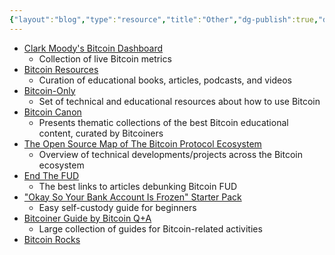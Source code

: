 ```yaml
---
{"layout":"blog","type":"resource","title":"Other","dg-publish":true,"dg-path":"BitDevs/Resources/Other.md","permalink":"/bit-devs/resources/other/","dgPassFrontmatter":true,"noteIcon":"3","created":"2023-01-21T15:57:37.317-10:00","updated":"2023-04-15T14:19:33.745-10:00"}
---
```



- [Clark Moody's Bitcoin Dashboard](https://bitcoin.clarkmoody.com/dashboard/)
  - Collection of live Bitcoin metrics
- [Bitcoin Resources](https://bitcoin-resources.com/)
  - Curation of educational books, articles, podcasts, and videos
- [Bitcoin-Only](https://bitcoin-only.com/)
  - Set of technical and educational resources about how to use Bitcoin
- [Bitcoin Canon](https://www.swanbitcoin.com/canon)
  - Presents thematic collections of the best Bitcoin educational content, curated by Bitcoiners
- [The Open Source Map of The Bitcoin Protocol Ecosystem](https://www.ekosys.org/)
  - Overview of technical developments/projects across the Bitcoin ecosystem
- [End The FUD](https://endthefud.org/)
  - The best links to articles debunking Bitcoin FUD
- ["Okay So Your Bank Account Is Frozen" Starter Pack](https://bankaccountfrozen.com/)
  - Easy self-custody guide for beginners
- [Bitcoiner Guide by Bitcoin Q+A](https://bitcoiner.guide/)
  - Large collection of guides for Bitcoin-related activities
- [Bitcoin Rocks](https://bitcoin.rocks/)
